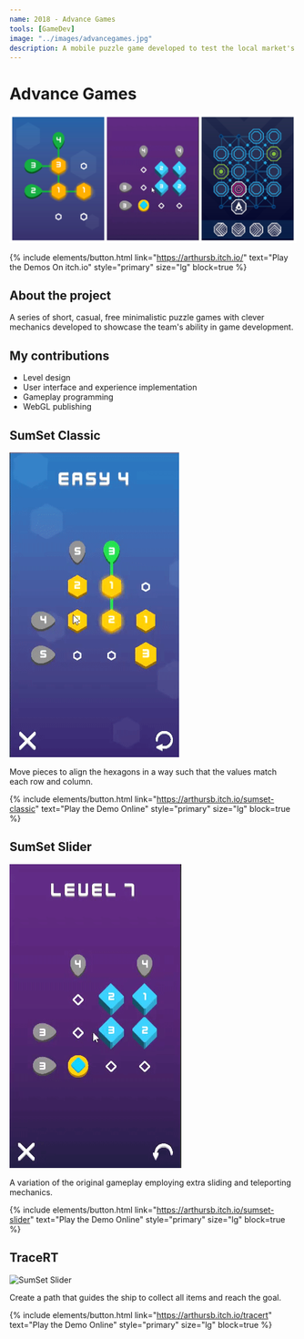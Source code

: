 ```yaml
---
name: 2018 - Advance Games
tools: [GameDev]
image: "../images/advancegames.jpg"
description: A mobile puzzle game developed to test the local market's consumer practices.
---
```


# Advance Games

![Intro](../images/advancegames.jpg "Game screenshots")

{% include elements/button.html link="https://arthursb.itch.io/" text="Play the Demos On itch.io" style="primary" size="lg" block=true %}

## About the project

A series of short, casual, free minimalistic puzzle games with clever mechanics developed to showcase the team's ability in game development. 

## My contributions

- Level design
- User interface and experience implementation
- Gameplay programming
- WebGL publishing

## SumSet Classic

![SumSet Classic](../images/sumset-classic.gif "Building Image")

Move pieces to align the hexagons in a way such that the values match each row and column.

{% include elements/button.html link="https://arthursb.itch.io/sumset-classic" text="Play the Demo Online" style="primary" size="lg" block=true %}

## SumSet Slider

![SumSet Slider](../images/sumset-slider.gif "Building Image")

A variation of the original gameplay employing extra sliding and teleporting mechanics.

{% include elements/button.html link="https://arthursb.itch.io/sumset-slider" text="Play the Demo Online" style="primary" size="lg" block=true %}

## TraceRT

![SumSet Slider](../images/tracert.gif "Building Image")

Create a path that guides the ship to collect all items and reach the goal.

{% include elements/button.html link="https://arthursb.itch.io/tracert" text="Play the Demo Online" style="primary" size="lg" block=true %}